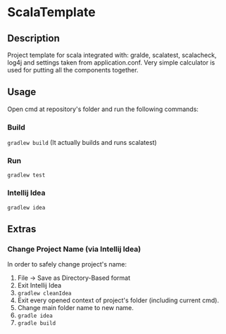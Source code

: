 # ScalaTemplate
## Description
Project template for scala integrated with: gralde, scalatest, scalacheck, log4j and settings taken from application.conf.
Very simple calculator is used for putting all the components together.
## Usage
Open cmd at repository's folder and run the following commands:
### Build
`gradlew build`
(It actually builds and runs scalatest)
### Run
`gradlew test`
### Intellij Idea
`gradlew idea`
## Extras
### Change Project Name (via Intellij Idea)
In order to safely change project's name:
1. File -> Save as Directory-Based format
2. Exit Intellij Idea
3. `gradlew cleanIdea`
4. Exit every opened context of project's folder (including current cmd).
5. Change main folder name to new name.
6. `gradle idea`
7. `gradle build`
